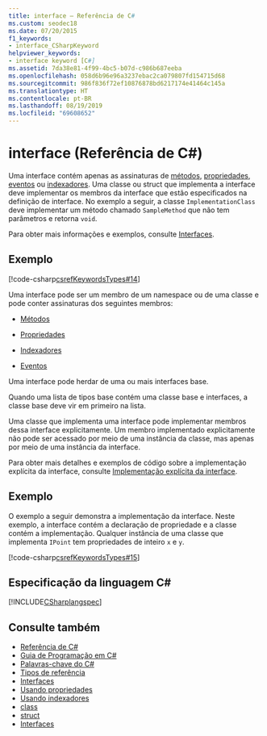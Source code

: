 ```yaml
---
title: interface – Referência de C#
ms.custom: seodec18
ms.date: 07/20/2015
f1_keywords:
- interface_CSharpKeyword
helpviewer_keywords:
- interface keyword [C#]
ms.assetid: 7da38e81-4f99-4bc5-b07d-c986b687eeba
ms.openlocfilehash: 058d6b96e96a3237ebac2ca079807fd154715d68
ms.sourcegitcommit: 986f836f72ef10876878bd6217174e41464c145a
ms.translationtype: HT
ms.contentlocale: pt-BR
ms.lasthandoff: 08/19/2019
ms.locfileid: "69608652"
---
```

# <a name="interface-c-reference"></a>interface (Referência de C#)

Uma interface contém apenas as assinaturas de [métodos](../../programming-guide/classes-and-structs/methods.md), [propriedades](../../programming-guide/classes-and-structs/properties.md), [eventos](../../programming-guide/events/index.md) ou [indexadores](../../programming-guide/indexers/index.md). Uma classe ou struct que implementa a interface deve implementar os membros da interface que estão especificados na definição de interface. No exemplo a seguir, a classe `ImplementationClass` deve implementar um método chamado `SampleMethod` que não tem parâmetros e retorna `void`.

Para obter mais informações e exemplos, consulte [Interfaces](../../programming-guide/interfaces/index.md).

## <a name="example"></a>Exemplo

[!code-csharp[csrefKeywordsTypes#14](~/samples/snippets/csharp/VS_Snippets_VBCSharp/csrefKeywordsTypes/CS/keywordsTypes.cs#14)]

Uma interface pode ser um membro de um namespace ou de uma classe e pode conter assinaturas dos seguintes membros:

- [Métodos](../../programming-guide/classes-and-structs/methods.md)

- [Propriedades](../../programming-guide/classes-and-structs/using-properties.md)

- [Indexadores](../../programming-guide/indexers/using-indexers.md)

- [Eventos](event.md)

Uma interface pode herdar de uma ou mais interfaces base.

Quando uma lista de tipos base contém uma classe base e interfaces, a classe base deve vir em primeiro na lista.

Uma classe que implementa uma interface pode implementar membros dessa interface explicitamente. Um membro implementado explicitamente não pode ser acessado por meio de uma instância da classe, mas apenas por meio de uma instância da interface.

Para obter mais detalhes e exemplos de código sobre a implementação explícita da interface, consulte [Implementação explícita da interface](../../programming-guide/interfaces/explicit-interface-implementation.md).

## <a name="example"></a>Exemplo

O exemplo a seguir demonstra a implementação da interface. Neste exemplo, a interface contém a declaração de propriedade e a classe contém a implementação. Qualquer instância de uma classe que implementa `IPoint` tem propriedades de inteiro `x` e `y`.

[!code-csharp[csrefKeywordsTypes#15](~/samples/snippets/csharp/VS_Snippets_VBCSharp/csrefKeywordsTypes/CS/keywordsTypes.cs#15)]

## <a name="c-language-specification"></a>Especificação da linguagem C#

[!INCLUDE[CSharplangspec](~/includes/csharplangspec-md.md)]

## <a name="see-also"></a>Consulte também

- [Referência de C#](../index.md)
- [Guia de Programação em C#](../../programming-guide/index.md)
- [Palavras-chave do C#](index.md)
- [Tipos de referência](reference-types.md)
- [Interfaces](../../programming-guide/interfaces/index.md)
- [Usando propriedades](../../programming-guide/classes-and-structs/using-properties.md)
- [Usando indexadores](../../programming-guide/indexers/using-indexers.md)
- [class](class.md)
- [struct](struct.md)
- [Interfaces](../../programming-guide/interfaces/index.md)
